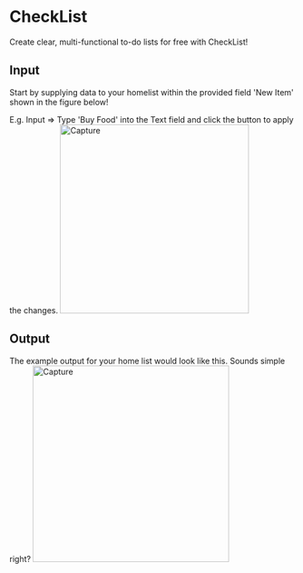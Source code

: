 # CheckList
Create clear, multi-functional to-do lists for free with CheckList! 

## Input 
Start by supplying data to your homelist within the provided field 'New Item' shown in the figure below!

E.g. Input => Type 'Buy Food' into the Text field and click the button to apply the changes.
<img width="333" alt="Capture" src="https://user-images.githubusercontent.com/91548582/139589466-712b661c-56d6-4d72-83ae-e735b0632cdd.PNG">

## Output
The example output for your home list would look like this. Sounds simple right? 
<img width="346" alt="Capture" src="https://user-images.githubusercontent.com/91548582/139589557-b7488b28-7226-4b5e-b54c-81ca3efa6dc9.PNG">

